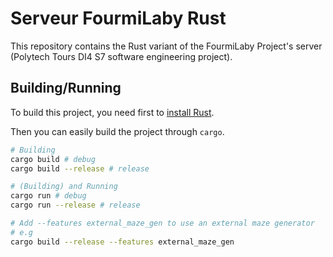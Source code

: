 # Serveur FourmiLaby Rust

This repository contains the Rust variant of the FourmiLaby Project's server (Polytech Tours DI4 S7 software engineering project).

## Building/Running

To build this project, you need first to [install Rust](https://rustup.rs).

Then you can easily build the project through `cargo`.

```sh
# Building
cargo build # debug
cargo build --release # release

# (Building) and Running
cargo run # debug
cargo run --release # release

# Add --features external_maze_gen to use an external maze generator
# e.g
cargo build --release --features external_maze_gen
```
